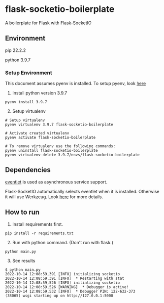 # flask-socketio-boilerplate
A boilerplate for Flask with Flask-SocketIO


## Environment

pip 22.2.2

python 3.9.7

### Setup Environment 

This document assumes pyenv is installed. 
To setup pyenv, look [here](https://github.com/pyenv/pyenv#installation)

1. Install python version 3.9.7 

```shell
pyenv install 3.9.7

```

2. Setup virtualenv 

```shell
# Setup virtualenv 
pyenv virtualenv 3.9.7 flask-socketio-boilerplate

# Activate created virtualenv 
pyenv activate flask-socketio-boilerplate

# To remove virtualenv use the following commands:
pyenv uninstall flask-socketio-boilerplate
pyenv virtualenv-delete 3.9.7/envs/flask-socketio-boilerplate

```

## Dependencies

[eventlet](http://eventlet.net/) is used as asynchronous service support.

Flask-SocketIO automatically selects eventlet when it is installed. Otherwise it will use Werkzeug. Look [here](https://flask-socketio.readthedocs.io/en/latest/intro.html) for more details.

## How to run


1. Install requirements first.

```shell
pip install -r requirements.txt
```

2. Run with python command. (Don't run with flask.)

```shell
python main.py
```

3. See results 

```
$ python main.py
2022-10-14 12:08:59,391 [INFO] initializing socketio
2022-10-14 12:08:59,391 [INFO]  * Restarting with stat
2022-10-14 12:08:59,526 [INFO] initializing socketio
2022-10-14 12:08:59,526 [WARNING]  * Debugger is active!
2022-10-14 12:08:59,532 [INFO]  * Debugger PIN: 122-632-373
(38065) wsgi starting up on http://127.0.0.1:5000
```
